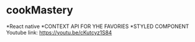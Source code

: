 # cookMastery
*React native
*CONTEXT API FOR YHE FAVORIES
*STYLED COMPONENT 
Youtube  link:  https://youtu.be/cKutcyz1S84

